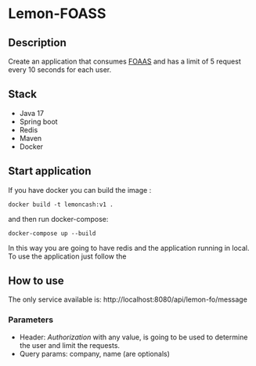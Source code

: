 # Lemon-FOASS

## Description
Create an application that consumes [FOAAS](http://www.foaas.com/) and has a limit of 5 request every 10 seconds for each user.

## Stack
* Java 17
* Spring boot
* Redis
* Maven
* Docker

## Start application
If you have docker you can build the image : 

```
docker build -t lemoncash:v1 .     
```

and then run docker-compose:
```
docker-compose up --build
```

In this way you are going to have redis and the application running in local. To use the application just follow the

## How to use
The only service available is: http://localhost:8080/api/lemon-fo/message

### Parameters
* Header: _Authorization_ with any value, is going to be used to determine the user and limit the requests.
* Query params: company, name (are optionals)
